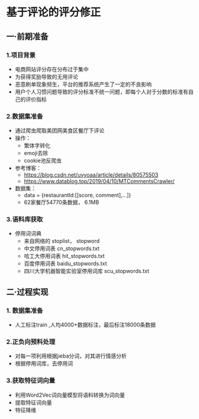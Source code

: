 # 基于评论的评分修正
## 一·前期准备
### 1.项目背景
 * 电商网站评分存在分布过于集中
 * 为获得奖励导致的无用评论
 * 恶意刷单现象频生，平台的推荐系统产生了一定的不良影响
 * 用户个人习惯问题导致的评分标准不统一问题，即每个人对于分数的标准有自己的评价指标

 ### 2.数据集准备
 * 通过爬虫爬取美团网美食区餐厅下评论
 * 操作：
    * 繁体字转化
    * emoji去除
    * cookie池反爬虫
 * 参考博客：
    * https://blog.csdn.net/uvyoaa/article/details/80575503
    * https://www.datablog.top/2019/04/10/MTCommentsCrawler/
* 数据集：
    * data = {restaurantId:[[score, comment],...]}
    * 62家餐厅54770条数据， 6.1MB

### 3.语料库获取
* 停用词词典
    * 来自网络的 stoplist， stopword
    * 中文停用词表	cn_stopwords.txt
    * 哈工大停用词表	hit_stopwords.txt
    * 百度停用词表	baidu_stopwords.txt
    * 四川大学机器智能实验室停用词库 scu_stopwords.txt
## 二·过程实现
### 1. 数据集准备 
*  人工标注train ,人均4000+数据标注，最后标注18000条数据
### 2.正负向预料处理
* 对每一项利用根据jieba分词，对其进行情感分析
* 根据停用词库，去停用词
### 3.获取特征词向量
* 利用Word2Vec词向量模型将语料转换为词向量
* 提取特征词向量
* 特征降维

